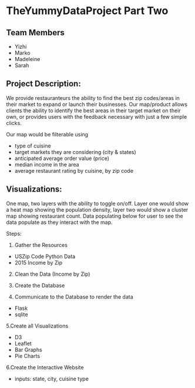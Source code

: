 # TheYummyDataProject Part Two

<h2> Team Members</h2> 

- Yizhi
- Marko
- Madeleine
- Sarah


<h2>Project Description:</h2> 

We provide restauranteurs the ability to find the best zip codes/areas in their market to expand or launch their businesses. Our map/product allows clients the ability to identify the best areas in their target market on their own, or provides users with the feedback necessary with just a few simple clicks. 

Our map would be filterable using
- type of cuisine
- target markets they are considering (city & states)
- anticipated average order value (price)
- median income in the area
- average restaurant rating by cuisine, by zip code


<h2>Visualizations:</h2>


One map, two layers with the ability to toggle on/off. Layer one would show a heat map showing the population density, layer two would show a cluster map showing restaurant count. Data populating below for user to see the data populate as they interact with the map. 



Steps:
1. Gather the Resources
- USZip Code Python Data
- 2015 Income by Zip 

2. Clean the Data (Income by Zip)

3. Create the Database

4. Communicate to the Database to render the data
- Flask
- sqlite

5.Create all Visualizations
- D3
- Leaflet
- Bar Graphs
- Pie Charts

6.Create the Interactive Website
- inputs: state, city, cuisine type
